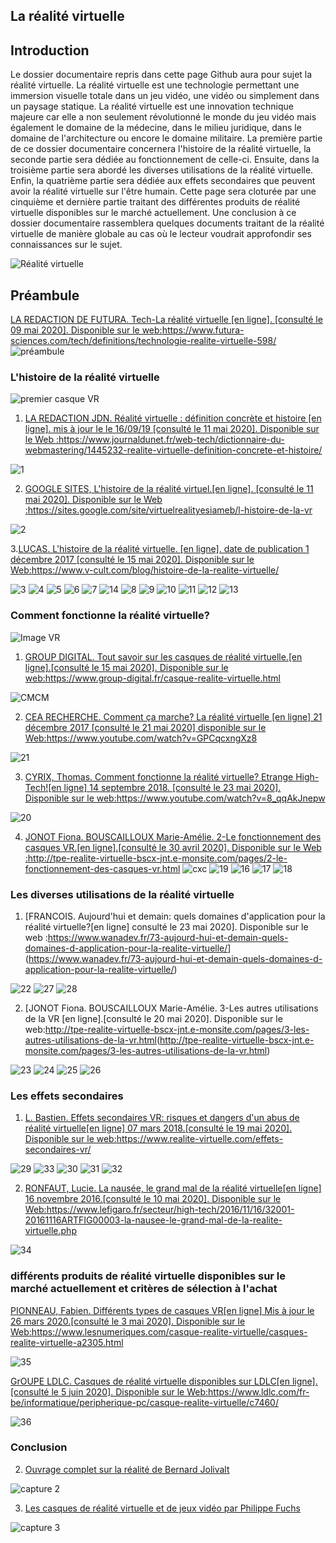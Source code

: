 ## La réalité virtuelle

## Introduction

Le dossier documentaire repris dans cette page Github aura pour sujet la réalité virtuelle. La réalité virtuelle est une technologie permettant une immersion visuelle totale dans un jeu vidéo, une vidéo ou simplement dans un paysage statique. La réalité virtuelle est une innovation technique majeure car elle a non seulement révolutionné le monde du jeu vidéo mais également le domaine de la médecine, dans le milieu juridique, dans le domaine de l'architecture ou encore le domaine militaire. 
La première partie de ce dossier documentaire concernera l'histoire de la réalité virtuelle, la seconde partie sera dédiée au fonctionnement de celle-ci. Ensuite, dans la troisième partie sera abordé les diverses utilisations de la réalité virtuelle. Enfin, la quatrième partie sera dédiée aux effets secondaires que peuvent avoir la réalité virtuelle sur l'être humain. Cette page sera cloturée par une cinquième et dernière partie traitant des différentes produits de réalité virtuelle disponibles sur le marché actuellement.
Une conclusion à ce dossier documentaire rassemblera quelques documents traitant de la réalité virtuelle de manière globale au cas où le lecteur voudrait approfondir ses connaissances sur le sujet.

 ![Réalité virtuelle](https://cdn.futura-sciences.com/buildsv6/images/wide1920/c/a/c/cac14930c6_125177_realite-virtuelle-vr.jpg)
## Préambule
 [LA REDACTION DE FUTURA. Tech-La réalité virtuelle [en ligne]. [consulté le 09 mai 2020]. Disponible sur le web:<https://www.futura-sciences.com/tech/definitions/technologie-realite-virtuelle-598/>](https://www.futura-sciences.com/tech/definitions/technologie-realite-virtuelle-598/)
![préambule](https://user-images.githubusercontent.com/62696096/84038191-e8de5300-a99f-11ea-8bd7-6fa6169d36cd.JPG)


### L'histoire de la réalité virtuelle

![premier casque VR](https://www.realite-virtuelle.com/wp-content/uploads/2017/11/histoire-de-la-vr-660x330.jpg)

1. [LA REDACTION JDN. Réalité virtuelle : définition concrète et histoire [en ligne]. mis à jour le le 16/09/19 [consulté le 11 mai 2020]. Disponible sur le Web :<https://www.journaldunet.fr/web-tech/dictionnaire-du-webmastering/1445232-realite-virtuelle-definition-concrete-et-histoire/>](https://www.journaldunet.fr/web-tech/dictionnaire-du-webmastering/1445232-realite-virtuelle-definition-concrete-et-histoire/)

![1](https://user-images.githubusercontent.com/62696096/84071722-7c2e7d00-a9ce-11ea-95a5-65b4edec4271.JPG)

2. [GOOGLE SITES, L'histoire de la réalité virtuel.[en ligne]. [consulté le 11 mai 2020]. Disponible sur le Web :<https://sites.google.com/site/virtuelrealityesiameb/l-histoire-de-la-vr>](https://sites.google.com/site/virtuelrealityesiameb/l-histoire-de-la-vr)

![2](https://user-images.githubusercontent.com/62696096/84072151-04148700-a9cf-11ea-9bfa-0b83ffe2f18d.JPG)

3.[LUCAS. L'histoire de la réalité virtuelle. [en ligne]. date de publication 1 décembre 2017 [consulté le 15 mai 2020]. Disponible sur le Web:<https://www.v-cult.com/blog/histoire-de-la-realite-virtuelle/>](https://www.v-cult.com/blog/histoire-de-la-realite-virtuelle/)

![3](https://user-images.githubusercontent.com/62696096/84072875-2c50b580-a9d0-11ea-89c2-602bdadfd2eb.JPG)
![4](https://user-images.githubusercontent.com/62696096/84072934-3f638580-a9d0-11ea-9d72-3beda9658b54.JPG)
![5](https://user-images.githubusercontent.com/62696096/84072952-48eced80-a9d0-11ea-9542-56aa5996fbd8.JPG)
![6](https://user-images.githubusercontent.com/62696096/84072982-51ddbf00-a9d0-11ea-9884-36a475fc615b.JPG)
![7](https://user-images.githubusercontent.com/62696096/84073011-5904cd00-a9d0-11ea-8000-a1083282abf2.JPG)
![14](https://user-images.githubusercontent.com/62696096/84073031-615d0800-a9d0-11ea-9aa4-48f004a703cc.JPG)
![8](https://user-images.githubusercontent.com/62696096/84073033-61f59e80-a9d0-11ea-97e2-7d37bd9424ae.JPG)
![9](https://user-images.githubusercontent.com/62696096/84073034-628e3500-a9d0-11ea-9972-612987b71540.JPG)
![10](https://user-images.githubusercontent.com/62696096/84073037-628e3500-a9d0-11ea-9ad3-3dd09c5483f0.JPG)
![11](https://user-images.githubusercontent.com/62696096/84073039-6326cb80-a9d0-11ea-996f-19de5c4b731d.JPG)
![12](https://user-images.githubusercontent.com/62696096/84073040-6326cb80-a9d0-11ea-89fe-c3a7e1a3b9c5.JPG)
![13](https://user-images.githubusercontent.com/62696096/84073042-6326cb80-a9d0-11ea-9aae-0c6fa2938dc5.JPG)


### Comment fonctionne la réalité virtuelle?

![Image VR](https://www.realite-virtuelle.com/wp-content/uploads/2016/06/nimble-vr-headset-750x422.jpg)

1. [GROUP DIGITAL. Tout savoir sur les casques de réalité virtuelle.[en ligne].[consulté le 15 mai 2020]. Disponible sur le web:<https://www.group-digital.fr/casque-realite-virtuelle.html>](https://www.group-digital.fr/casque-realite-virtuelle.html)

![CMCM](https://user-images.githubusercontent.com/62696096/84074080-44293900-a9d2-11ea-9efe-cbbcb4e95dc6.JPG)

2. [CEA RECHERCHE. Comment ça marche? La réalité virtuelle [en ligne] 21 décembre 2017 [consulté le 21 mai 2020] disponible sur le Web:<https://www.youtube.com/watch?v=GPCqcxngXz8>](https://www.youtube.com/watch?v=GPCqcxngXz8)

![21](https://user-images.githubusercontent.com/62696096/84161939-1d214480-aa70-11ea-8b80-5c5dbd75ff5e.JPG)



3. [CYRIX, Thomas. Comment fonctionne la réalité virtuelle? Etrange High-Tech![en ligne] 14 septembre 2018. [consulté le 23 mai 2020]. Disponible sur le web:<https://www.youtube.com/watch?v=8_qqAkJnepw>](https://www.youtube.com/watch?v=8_qqAkJnepw)

![20](https://user-images.githubusercontent.com/62696096/84161980-29a59d00-aa70-11ea-8325-7b421108a4f7.JPG)

4. [JONOT Fiona. BOUSCAILLOUX Marie-Amélie. 2-Le fonctionnement des casques VR.[en ligne].[consulté le 30 avril 2020]. Disponible sur le Web :<http://tpe-realite-virtuelle-bscx-jnt.e-monsite.com/pages/2-le-fonctionnement-des-casques-vr.html>](http://tpe-realite-virtuelle-bscx-jnt.e-monsite.com/pages/2-le-fonctionnement-des-casques-vr.html)
![cxc](https://user-images.githubusercontent.com/62696096/84159554-7c318a00-aa6d-11ea-99a2-9201f798a39e.JPG)
![19](https://user-images.githubusercontent.com/62696096/84159613-8e132d00-aa6d-11ea-8f83-6807646f6437.JPG)
![16](https://user-images.githubusercontent.com/62696096/84159616-8eabc380-aa6d-11ea-8617-9d65aa5b8b27.JPG)
![17](https://user-images.githubusercontent.com/62696096/84159618-8eabc380-aa6d-11ea-9e3d-279d7989ee54.JPG)
![18](https://user-images.githubusercontent.com/62696096/84159619-8f445a00-aa6d-11ea-9d8f-31a73598d146.JPG)



### Les diverses utilisations de la réalité virtuelle

1. [FRANCOIS. Aujourd'hui et demain: quels domaines d'application pour la réalité virtuelle?[en ligne] consulté le 23 mai 2020]. Disponible sur le web :<https://www.wanadev.fr/73-aujourd-hui-et-demain-quels-domaines-d-application-pour-la-realite-virtuelle/>](https://www.wanadev.fr/73-aujourd-hui-et-demain-quels-domaines-d-application-pour-la-realite-virtuelle/)

![22](https://user-images.githubusercontent.com/62696096/84162444-ad5f8980-aa70-11ea-8357-f0950781a4ab.JPG)
![27](https://user-images.githubusercontent.com/62696096/84162964-4393af80-aa71-11ea-9721-b974b2b83561.JPG)
![28](https://user-images.githubusercontent.com/62696096/84162967-4393af80-aa71-11ea-89d4-aa5a52eef9c6.JPG)

2. [JONOT Fiona. BOUSCAILLOUX Marie-Amélie. 3-Les autres utilisations de la VR [en ligne].[consulté le 20 mai 2020]. Disponible sur le web:<http://tpe-realite-virtuelle-bscx-jnt.e-monsite.com/pages/3-les-autres-utilisations-de-la-vr.html>(http://tpe-realite-virtuelle-bscx-jnt.e-monsite.com/pages/3-les-autres-utilisations-de-la-vr.html)

![23](https://user-images.githubusercontent.com/62696096/84163084-6756f580-aa71-11ea-8b08-f2885e171671.JPG)
![24](https://user-images.githubusercontent.com/62696096/84163089-67ef8c00-aa71-11ea-9cce-5795a2885f83.JPG)
![25](https://user-images.githubusercontent.com/62696096/84163091-67ef8c00-aa71-11ea-9ecd-8e3350e9b48d.JPG)
![26](https://user-images.githubusercontent.com/62696096/84163099-68882280-aa71-11ea-9100-d4ca38163c5a.JPG)



### Les effets secondaires

1. [L. Bastien. Effets secondaires VR: risques et dangers d'un abus de réalité virtuelle[en ligne] 07 mars 2018.[consulté le 19 mai 2020]. Disponible sur le web:<https://www.realite-virtuelle.com/effets-secondaires-vr/>](https://www.realite-virtuelle.com/effets-secondaires-vr/)

![29](https://user-images.githubusercontent.com/62696096/84163984-5490f080-aa72-11ea-9796-ef501c064931.JPG)
![33](https://user-images.githubusercontent.com/62696096/84163992-565ab400-aa72-11ea-8120-faaf4cbaef9e.JPG)
![30](https://user-images.githubusercontent.com/62696096/84163993-565ab400-aa72-11ea-88ce-2113bbd80209.JPG)
![31](https://user-images.githubusercontent.com/62696096/84163994-565ab400-aa72-11ea-852d-f8238c488df8.JPG)
![32](https://user-images.githubusercontent.com/62696096/84163996-56f34a80-aa72-11ea-8cf2-4950d01a2314.JPG)

2. [RONFAUT, Lucie. La nausée, le grand mal de la réalité virtuelle[en ligne] 16 novembre 2016.[consulté le 10 mai 2020]. Disponible sur le Web:<https://www.lefigaro.fr/secteur/high-tech/2016/11/16/32001-20161116ARTFIG00003-la-nausee-le-grand-mal-de-la-realite-virtuelle.php>](https://www.lefigaro.fr/secteur/high-tech/2016/11/16/32001-20161116ARTFIG00003-la-nausee-le-grand-mal-de-la-realite-virtuelle.php)

![34](https://user-images.githubusercontent.com/62696096/84164345-b2bdd380-aa72-11ea-8efb-755a1d931ce7.JPG)

### différents produits de réalité virtuelle disponibles sur le marché actuellement et critères de sélection à l'achat

[PIONNEAU, Fabien. Différents types de casques VR[en ligne] Mis à jour le 26 mars 2020.[consulté le 3 mai 2020]. Disponible sur le Web:<https://www.lesnumeriques.com/casque-realite-virtuelle/casques-realite-virtuelle-a2305.html>](https://www.lesnumeriques.com/casque-realite-virtuelle/casques-realite-virtuelle-a2305.html)

![35](https://user-images.githubusercontent.com/62696096/84164707-252eb380-aa73-11ea-90f7-997bc60282d9.JPG)

[GrOUPE LDLC. Casques de réalité virtuelle disponibles sur LDLC[en ligne].[consulté le 5 juin 2020]. Disponible sur le Web:<https://www.ldlc.com/fr-be/informatique/peripherique-pc/casque-realite-virtuelle/c7460/>](https://www.ldlc.com/fr-be/informatique/peripherique-pc/casque-realite-virtuelle/c7460/)


![36](https://user-images.githubusercontent.com/62696096/84165047-7d65b580-aa73-11ea-957e-7776355ebb4d.JPG)

### Conclusion


2. [Ouvrage complet sur la réalité de Bernard Jolivalt](https://books.google.be/books?hl=fr&lr=&id=iXaJDwAAQBAJ&oi=fnd&pg=PT2&dq=casque+r%C3%A9alt%C3%A9+virtuelle&ots=7nmD83Wqxt&sig=4Eo852k3TEimLObG5lD2ntY08Co&redir_esc=y#v=onepage&q=casque%20r%C3%A9alt%C3%A9%20virtuelle&f=false)

![capture 2](https://user-images.githubusercontent.com/62696096/84038745-9a7d8400-a9a0-11ea-825b-612c94f2e398.JPG)

3. [Les casques de réalité virtuelle et de jeux vidéo par Philippe Fuchs](https://www.pressesdesmines.com/wp-content/uploads/2016/03/Visio_Extr.pdf)

![capture 3](https://user-images.githubusercontent.com/62696096/84038918-cc8ee600-a9a0-11ea-9f8e-f0fddaed786d.JPG)

